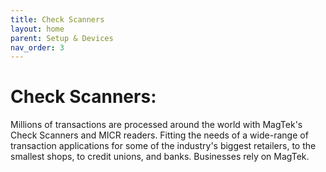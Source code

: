 ```yaml
---
title: Check Scanners
layout: home
parent: Setup & Devices
nav_order: 3
---
```


# Check Scanners:

Millions of transactions are processed around the world with MagTek's Check Scanners and MICR readers. Fitting the needs of a wide-range of transaction applications for some of the industry's biggest retailers, to the smallest shops, to credit unions, and banks.  Businesses rely on MagTek.